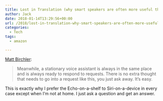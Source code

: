```yaml
---
title: Lost in Translation (why smart speakers are often more useful than the assistant built into your phone) – BirchTree
author: Jack
date: 2018-01-14T13:29:56+00:00
url: /2018/lost-in-translation-why-smart-speakers-are-often-more-useful-than-the-assistant-built-into-your-phone-birchtree/
categories:
  - Tech
tags:
  - amazon

---
```

[Matt Birchler][1]:

> Meanwhile, a stationary voice assistant is always in the same place and is always ready to respond to requests. There is no extra thought that needs to go into a request like this, you just ask away. It’s easy.

This is exactly why I prefer the Echo-on-a-shelf to Siri-on-a-device in every case except when I&#8217;m not at home. I just ask a question and get an answer.

 [1]: https://birchtree.me/blog/lost-in-translation-why-smart-speakers-are-often-more-useful-than-the-assistant-built-into-your-phone/